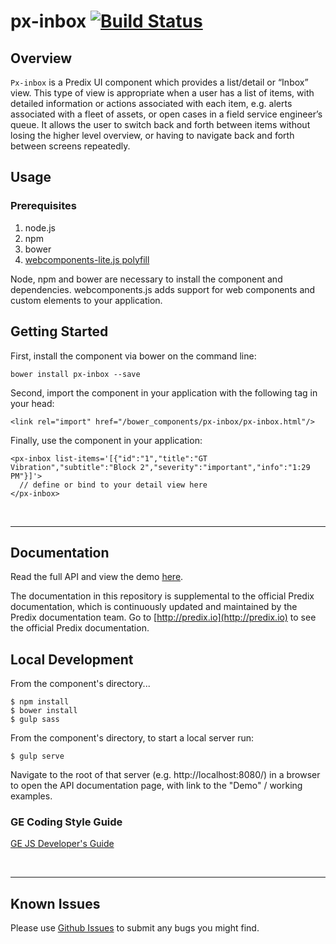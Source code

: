 # px-inbox [![Build Status](https://travis-ci.org/PredixDev/px-inbox.svg?branch=master)](https://travis-ci.org/PredixDev/px-inbox)

## Overview

`Px-inbox` is a Predix UI component which provides a list/detail or “Inbox” view. This type of view is appropriate when a user has a list of items, with detailed information or actions associated with each item, e.g. alerts associated with a fleet of assets, or open cases in a field service engineer’s queue. It allows the user to switch back and forth between items without losing the higher level overview, or having to navigate back and forth between screens repeatedly.

## Usage

### Prerequisites
1. node.js
2. npm
3. bower
4. [webcomponents-lite.js polyfill](https://github.com/webcomponents/webcomponentsjs)

Node, npm and bower are necessary to install the component and dependencies. webcomponents.js adds support for web components and custom elements to your application.

## Getting Started

First, install the component via bower on the command line:

```
bower install px-inbox --save
```

Second, import the component in your application with the following tag in your head:

```
<link rel="import" href="/bower_components/px-inbox/px-inbox.html"/>
```

Finally, use the component in your application:

```
<px-inbox list-items='[{"id":"1","title":"GT Vibration","subtitle":"Block 2","severity":"important","info":"1:29 PM"}]'>
  // define or bind to your detail view here
</px-inbox>
```

<br />
<hr />

## Documentation

Read the full API and view the demo [here](https://predixdev.github.io/predix-ui/?type=component&show=px-inbox/).

The documentation in this repository is supplemental to the official Predix documentation, which is continuously updated and maintained by the Predix documentation team. Go to [http://predix.io](http://predix.io)  to see the official Predix documentation.


## Local Development

From the component's directory...

```
$ npm install
$ bower install
$ gulp sass
```

From the component's directory, to start a local server run:

```
$ gulp serve
```

Navigate to the root of that server (e.g. http://localhost:8080/) in a browser to open the API documentation page, with link to the "Demo" / working examples.

### GE Coding Style Guide
[GE JS Developer's Guide](https://github.com/GeneralElectric/javascript)

<br />
<hr />

## Known Issues

Please use [Github Issues](https://github.com/PredixDev/px-inbox/issues) to submit any bugs you might find.
